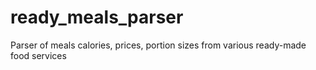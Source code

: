 # ready_meals_parser
Parser of meals calories, prices, portion sizes from various ready-made food services
